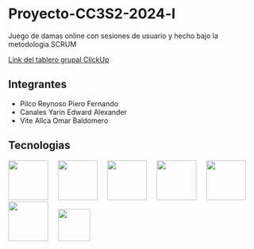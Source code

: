 # Proyecto-CC3S2-2024-l

Juego de damas online con sesiones de usuario y hecho bajo la metodologia SCRUM

[Link del tablero grupal ClickUp](https://sharing.clickup.com/9013192166/b/h/4-90130817302-2/908e9fe44a83472)

## Integrantes
- Pilco Reynoso Piero Fernando
- Canales Yarin Edward Alexander
- Vite Allca Omar Baldomero
  
## Tecnologias

<img src="https://user-images.githubusercontent.com/25181517/117447155-6a868a00-af3d-11eb-9cfe-245df15c9f3f.png" width="80" /> &nbsp; &nbsp;
<img src="https://user-images.githubusercontent.com/25181517/183890598-19a0ac2d-e88a-4005-a8df-1ee36782fde1.png" width="80" /> &nbsp; &nbsp;
<img src="https://user-images.githubusercontent.com/25181517/183897015-94a058a6-b86e-4e42-a37f-bf92061753e5.png" width="80" /> &nbsp; &nbsp;
<img src="https://user-images.githubusercontent.com/25181517/183423507-c056a6f9-1ba8-4312-a350-19bcbc5a8697.png" width="80"/> &nbsp; &nbsp;
<img src="https://user-images.githubusercontent.com/25181517/183423775-2276e25d-d43d-4e58-890b-edbc88e915f7.png" width="80"/> &nbsp; &nbsp;
<img src="https://upload.wikimedia.org/wikipedia/en/thumb/2/22/Logo_jasmine.svg/1200px-Logo_jasmine.svg.png" width="80"/> &nbsp; &nbsp;
<img src="https://seeklogo.com/images/C/clickup-symbol-logo-BB24230BBB-seeklogo.com.png" width="65"/>


